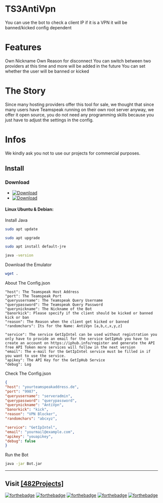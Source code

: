 # TS3AntiVpn
You can use the bot to check a client IP if it is a VPN it will be banned/kicked config dependent

# Features
Own Nickname
Own Reason for disconnect
You can switch between two providers at this time and more will be added in the future
You can set whether the user will be banned or kicked

# The Story
Since many hosting providers offer this tool for sale, we thought that since many users have Teamspeak running on their own root server anyway, we offer it open source, you do not need any programming skills because you just have to adjust the settings in the config. 

# Infos 

We kindly ask you not to use our projects for commercial purposes.

## Install

### Download
- [![Download](https://img.shields.io/badge/Download-latest-orange.svg)](#)
- [![Download](https://img.shields.io/badge/Download-beta-orange.svg)](#)

#### Linux **Ubuntu & Debian**:  
Install Java

```sh
sudo apt update
```
```sh
sudo apt upgrade
```
```sh
sudo apt install default-jre
```
```sh
java -version
```
Download the Emulator
```sh
wget .
```
About The Config.json
```
"host": The Teamspeak Host Address
"port": The Teamspeak Port
"queryusername": The Teamspeak Query Username
"querypassword": The Teamspeak Query Password
"querynickname": The Nickname of the Bot
"banorkick": Please specify if the client should be kicked or banned kick or ban
"reason": The Reason when the client get kicked or banned
"randomchars": Its for the Name: AntiVpn [a,b,c,x,y,z]

"service": The service GetIpIntel can be used without registration you only have to provide an email for the service GetIpHub you have to create an account on https://iphub.info/register and generate the API free API Token more services will follow in the next version
"email": The e-mail for the GetIpIntel service must be filled in if you want to use the service.
"apikey": The API Key for the GetIpHub Service 
"debug": Log
````
Check The Config.json
```json
{
"host": "yourteamspeakaddress.de",
"port": "9987",
"queryusername": "serveradmin",
"querypassword": "querypassword",
"querynickname": "AntiVpn",
"banorkick": "kick",
"reason": "VPN Blocker",
"randomchars": "abcxyz",

"service": "GetIpIntel",
"email": "yourmail@example.com",
"apikey": "youapikey",
"debug": false
}

```
Run the Bot
```sh
java -jar Bot.jar
```


---
Visit [[482Projects]](https://482-projects.com)
---
[![forthebadge](http://forthebadge.com/images/badges/60-percent-of-the-time-works-every-time.svg)](https://482-projects.com) [![forthebadge](http://forthebadge.com/images/badges/built-by-developers.svg)](https://482-projects.com) [![forthebadge](http://forthebadge.com/images/badges/built-with-love.svg)](https://482-projects.com) [![forthebadge](http://forthebadge.com/images/badges/contains-cat-gifs.svg)](https://482-projects.com) [![forthebadge](http://forthebadge.com/images/badges/made-with-java.svg)](https://482-projects.com)
